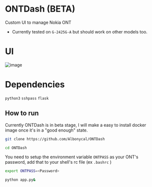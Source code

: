 # ONTDash (BETA)
Custom UI to manage Nokia ONT
- Currently tested on `G-2425G-A` but should work on other models too.
# UI
![image](https://user-images.githubusercontent.com/67057319/224267215-874a2be8-802a-4992-ab8b-86fe3d8ff08f.png)

# Dependencies 
`python3`
`sshpass`
`flask` 

## How to run

Currently ONTDash is in beta stage, I will make a easy to install docker image once it's in a "good enough" state.

```sh
git clone https://github.com/Albonycal/ONTDash
```


```sh 
cd ONTDash
```

You need to setup the environment variable `ONTPASS` as your ONT's password,
add that to your shell's rc file (ex `.bashrc` )


```sh
export ONTPASS=<Password>
```


```sh
python app.py&

```
